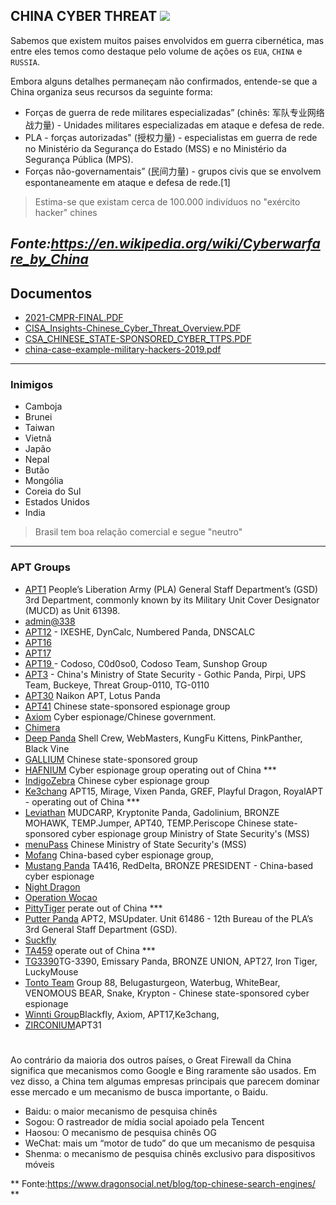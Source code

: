 ## CHINA CYBER THREAT <img src="https://user-images.githubusercontent.com/16530643/159126509-6906910d-4448-424d-b742-58837b61ec68.png" /> 

Sabemos que existem muitos paises envolvidos em guerra cibernética, mas entre eles temos como destaque pelo volume de ações os `EUA`, `CHINA` e `RUSSIA`.

Embora alguns detalhes permaneçam não confirmados, entende-se que a China organiza seus recursos da seguinte forma:
- Forças de guerra de rede militares especializadas” (chinês: 军队专业网络战力量) - Unidades militares especializadas em ataque e defesa de rede.
- PLA - forças autorizadas" (授权力量) - especialistas em guerra de rede no Ministério da Segurança do Estado (MSS) e no Ministério da Segurança Pública (MPS).
- Forças não-governamentais” (民间力量) - grupos civis que se envolvem espontaneamente em ataque e defesa de rede.[1]

> Estima-se que existam cerca de 100.000 indivíduos no "exército hacker" chines

*Fonte:https://en.wikipedia.org/wiki/Cyberwarfare_by_China*
---------------
## Documentos
- [2021-CMPR-FINAL.PDF](https://github.com/danieldonda/Cyber-Threat-Intelligence/blob/main/china/2021-CMPR-FINAL.PDF)
- [CISA_Insights-Chinese_Cyber_Threat_Overview.PDF](https://github.com/danieldonda/Cyber-Threat-Intelligence/blob/main/china/CISA_Insights-Chinese_Cyber_Threat_Overview_for_Leaders-508C.pdf)
- [CSA_CHINESE_STATE-SPONSORED_CYBER_TTPS.PDF](https://github.com/danieldonda/Cyber-Threat-Intelligence/blob/main/china/CSA_CHINESE_STATE-SPONSORED_CYBER_TTPS.PDF)
- [china-case-example-military-hackers-2019.pdf](https://github.com/danieldonda/Cyber-Threat-Intelligence/blob/main/china/china-case-example-military-hackers-2019.pdf)

---------------
### Inimigos

- Camboja
- Brunei
- Taiwan
- Vietnã
- Japão
- Nepal
- Butão
- Mongólia
- Coreia do Sul
- Estados Unidos
- India

> Brasil tem boa relação comercial e segue "neutro"

---------------
### APT Groups
- [APT1](https://attack.mitre.org/groups/G0006) People’s Liberation Army (PLA) General Staff Department’s (GSD) 3rd Department, commonly known by its Military Unit Cover Designator (MUCD) as Unit 61398.
- [admin@338](https://attack.mitre.org/groups/G0018) 
- [APT12](https://attack.mitre.org/groups/G0005) - IXESHE, DynCalc, Numbered Panda, DNSCALC
- [APT16](https://attack.mitre.org/groups/G0023)
- [APT17](https://attack.mitre.org/groups/G0025)
- [APT19 ](https://attack.mitre.org/groups/G0073) - Codoso, C0d0so0, Codoso Team, Sunshop Group
- [APT3](https://attack.mitre.org/groups/G0022) -  China's Ministry of State Security - Gothic Panda, Pirpi, UPS Team, Buckeye, Threat Group-0110, TG-0110
- [APT30](https://attack.mitre.org/groups/G0013) Naikon APT, Lotus Panda
- [APT41](https://attack.mitre.org/groups/G0096) Chinese state-sponsored espionage group
- [Axiom](https://attack.mitre.org/groups/G0001) Cyber espionage/Chinese government.
- [Chimera](https://attack.mitre.org/groups/G0114)
- [Deep Panda](https://attack.mitre.org/groups/G0009) Shell Crew, WebMasters, KungFu Kittens, PinkPanther, Black Vine
- [GALLIUM](https://attack.mitre.org/groups/G0093) Chinese state-sponsored group
- [HAFNIUM](https://attack.mitre.org/groups/G0125) Cyber espionage group operating out of China ***
- [IndigoZebra](https://attack.mitre.org/groups/G0136) Chinese cyber espionage group 
- [Ke3chang](https://attack.mitre.org/groups/G0004) APT15, Mirage, Vixen Panda, GREF, Playful Dragon, RoyalAPT - operating out of China ***
- [Leviathan](https://attack.mitre.org/groups/G0065) MUDCARP, Kryptonite Panda, Gadolinium, BRONZE MOHAWK, TEMP.Jumper, APT40, TEMP.Periscope  Chinese state-sponsored cyber espionage group Ministry of State Security's (MSS) 
- [menuPass](https://attack.mitre.org/groups/G0045)  Chinese Ministry of State Security's (MSS)
- [Mofang](https://attack.mitre.org/groups/G0103)  China-based cyber espionage group,
- [Mustang Panda](https://attack.mitre.org/groups/G0129) TA416, RedDelta, BRONZE PRESIDENT - China-based cyber espionage 
- [Night Dragon](https://attack.mitre.org/groups/G0014)
- [Operation Wocao](https://attack.mitre.org/groups/G0116) 
- [PittyTiger](https://attack.mitre.org/groups/G0011) perate out of China ***
- [Putter Panda](https://attack.mitre.org/groups/G0024) APT2, MSUpdater. Unit 61486 - 12th Bureau of the PLA’s 3rd General Staff Department (GSD).
- [Suckfly](https://attack.mitre.org/groups/G0039)
- [TA459](https://attack.mitre.org/groups/G0062)  operate out of China ***
- [TG3390](https://attack.mitre.org/groups/G0027)TG-3390, Emissary Panda, BRONZE UNION, APT27, Iron Tiger, LuckyMouse
- [Tonto Team](https://attack.mitre.org/groups/G0131) Group 88, Belugasturgeon, Waterbug, WhiteBear, VENOMOUS BEAR, Snake, Krypton - Chinese state-sponsored cyber espionage
- [Winnti Group](https://attack.mitre.org/groups/G0044)Blackfly,  Axiom, APT17,Ke3chang,
- [ZIRCONIUM](https://attack.mitre.org/groups/G0128)APT31

#

Ao contrário da maioria dos outros países, o Great Firewall da China significa que mecanismos como Google e Bing raramente são usados. Em vez disso, a China tem algumas empresas principais que parecem dominar esse mercado e um mecanismo de busca importante, o Baidu. 

- Baidu: o maior mecanismo de pesquisa chinês
- Sogou: O rastreador de mídia social apoiado pela Tencent
- Haosou: O mecanismo de pesquisa chinês OG  
- WeChat: mais um “motor de tudo” do que um mecanismo de pesquisa  
- Shenma: o mecanismo de pesquisa chinês exclusivo para dispositivos móveis 

** Fonte:https://www.dragonsocial.net/blog/top-chinese-search-engines/ ** 

